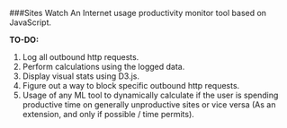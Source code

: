 ###Sites Watch
An Internet usage productivity monitor tool based on JavaScript.


**TO-DO:**

1. Log all outbound http requests.
2. Perform calculations using the logged data.
3. Display visual stats using D3.js.
4. Figure out a way to block specific outbound http requests.
5. Usage of any ML tool to dynamically calculate if the user is spending productive time on generally unproductive sites or vice versa (As an extension, and only if possible / time permits).